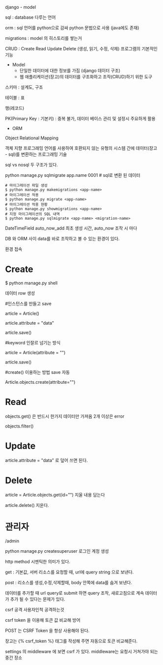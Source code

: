 django - model



sql  : database 다루는 언어

orm : sql 언어를 python으로 감싸 python 문법으로 사용 (java에도 존재)

migrations : model 의 히스토리를 쌓는거

CRUD : Create Read Update Delete (생성, 읽기, 수정, 삭제) 프로그램의 기본적인 기능



- Model
  - 단일한 데이터에 대한 정보를 가짐 (django 데이터 구조)
  - 웹 애플리케이션(장고)의 데이터를 구조화하고 조작(CRUD)하기 위한 도구



스키마 : 설계도, 구조

테이블 : 표

행(레코드)

PK(Primary Key : 기본키) : 중복 불가, 데이터 베이스 관리 및 설정시 주요하게 활용



- ORM

Object Relational Mapping

객체 지향 프로그래밍 언어를 사용하여 호환되지 않는 유형의 시스템 간에 데이터(장고 - sql)를 변환하는 프로그래밍 기술

sql vs nosql 두 구조가 있다.



python manage.py sqlmigrate app.name 0001 # sql로 변환 된 데이터

```
# 마이그레이션 파일 생성 
$ python manage.py makemigrations <app-name> 
# 마이그레이션 적용 
$ python manage.py migrate <app-name> 
# 마이그레이션 적용 현황 
$ python manage.py showmigrations <app-name> 
# 지정 마이그레이션의 SQL 내역 
$ python manage.py sqlmigrate <app-name> <migration-name>
```

DateTimeField auto_now_add 최초 생성 시간, auto_now 조작 시 마다



DB 와 ORM 사이 data를 바로 조작하고 볼 수 있는 환경이 있다.

환경 접속



# Create

$ python manage.py shell

데이터 row 생성

#인스턴스를 만들고 save

article = Article()

article.attribute = "data"

article.save()

#keyword 인잘르 넘기는 방식

article = Article(attribute = "")

article.save()

#create() 이용하는 방법 save 자동

Article.objects.create(attribute="")

# Read

objects.get()  은 반드시 한가지 데이터만 가져옴 2개 이상은 error

objects.filter()

# Update

article.attribute = "data" 로 덮어 쓰면 된다.

# Delete

article = Article.objects.get(id="")  지울 내용 담는다

article.delete()								지운다.







# 관리자

/admin

python manage.py  createsuperuser  로그인 계정 생성





http method 시멘틱한 의미가 있다.

get : 기본값, 서버 리소스를 요청할 때, url에 query string 으로 보낸다.

post : 리소스를 생성,수정,삭제할때, body 안쪽에 data를 숨겨 보낸다.



데이터를 추가할 때 url query로 submit 하면 query 조작, 새로고침으로 계속 데이터가 추가 될 수 있다는 문제가 있다.

csrf 공격 사용자인척 공격하는것

csrf token 을 이용해 토큰 값 비교해 방어

POST 는 CSRF Token 을 항상 사용해야 된다. 

장고는 {% csrf_token %} 태그를 작성해 주면 자동으로 토큰 비교해준다.

settings 의 middleware 에 보면 csrf 가 있다. middleware는 요청시 거쳐가야 되는 중간 장소